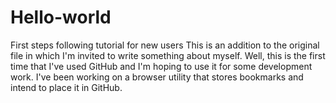# Hello-world
First steps following tutorial for new users
This is an addition to the original file in which I'm invited to write something about myself.
Well, this is the first time that I've used GitHub and I'm hoping to use it for some development work.
I've been working on a browser utility that stores bookmarks and intend to place it in GitHub.

